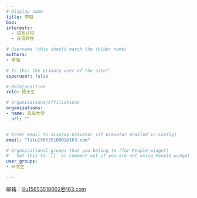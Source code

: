 ```yaml
---
# Display name
title: 李璐
bio: 
interests:
  - 语言认知
  - 双语转换

# Username (this should match the folder name)
authors:
- 李璐

# Is this the primary user of the site?
superuser: false

# Role/position
role: 硕士生

# Organizations/Affiliations
organizations:
- name: 青岛大学
  url: ""


# Enter email to display Gravatar (if Gravatar enabled in Config)
email: "lilu15653518002@163.com"

# Organizational groups that you belong to (for People widget)
#   Set this to `[]` or comment out if you are not using People widget.
user_groups:
- 研究生

---
```




邮箱：lilu15653518002@163.com
